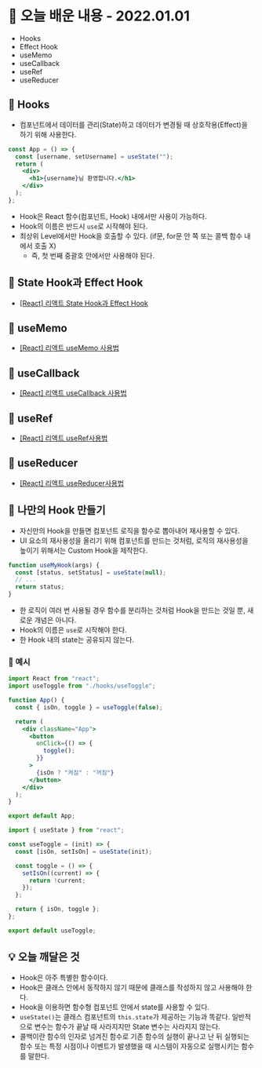 # 📖 오늘 배운 내용 - 2022.01.01

- Hooks
- Effect Hook
- useMemo
- useCallback
- useRef
- useReducer

## 📝 Hooks

- 컴포넌트에서 데이터를 관리(State)하고 데이터가 변경될 때 상호작용(Effect)을 하기 위해 사용한다.

```jsx
const App = () => {
  const [username, setUsername] = useState("");
  return (
    <div>
      <h1>{username}님 환영합니다.</h1>
    </div>
  );
};
```

- Hook은 React 함수(컴포넌트, Hook) 내에서만 사용이 가능하다.
- Hook의 이름은 반드시 `use`로 시작해야 된다.
- 최상위 Level에서만 Hook을 호출할 수 있다. (if문, for문 안 쪽 또는 콜백 함수 내에서 호출 X)
  - 즉, 첫 번째 중괄호 안에서만 사용해야 된다.

## 📝 State Hook과 Effect Hook

- [[React] 리액트 State Hook과 Effect Hook](https://lakelouise.tistory.com/266)

## 📝 useMemo

- [[React] 리액트 useMemo 사용법](https://lakelouise.tistory.com/267)

## 📝 useCallback

- [[React] 리액트 useCallback 사용법](https://lakelouise.tistory.com/268)

## 📝 useRef

- [[React] 리액트 useRef사용법](https://lakelouise.tistory.com/269)

## 📝 useReducer

- [[React] 리액트 useReducer사용법](https://lakelouise.tistory.com/270)

## 📝 나만의 Hook 만들기

- 자신만의 Hook을 만들면 컴포넌트 로직을 함수로 뽑아내어 재사용할 수 있다.
- UI 요소의 재사용성을 올리기 위해 컴포넌트를 만드는 것처럼, 로직의 재사용성을 높이기 위해서는 Custom Hook을 제작한다.

```jsx
function useMyHook(args) {
  const [status, setStatus] = useState(null);
  // ...
  return status;
}
```

- 한 로직이 여러 번 사용될 경우 함수를 분리하는 것처럼 Hook을 만드는 것일 뿐, 새로운 개념은 아니다.
- Hook의 이름은 `use`로 시작해야 한다.
- 한 Hook 내의 state는 공유되지 않는다.

### 📕 예시

```jsx
import React from "react";
import useToggle from "./hooks/useToggle";

function App() {
  const { isOn, toggle } = useToggle(false);

  return (
    <div className="App">
      <button
        onClick={() => {
          toggle();
        }}
      >
        {isOn ? "켜짐" : "꺼짐"}
      </button>
    </div>
  );
}

export default App;
```

```jsx
import { useState } from "react";

const useToggle = (init) => {
  const [isOn, setIsOn] = useState(init);

  const toggle = () => {
    setIsOn((current) => {
      return !current;
    });
  };

  return { isOn, toggle };
};

export default useToggle;
```

## 💡 오늘 깨달은 것

- Hook은 아주 특별한 함수이다.
- Hook은 클래스 안에서 동작하지 않기 때문에 클래스를 작성하지 않고 사용해야 한다.
- Hook을 이용하면 함수형 컴포넌트 안에서 state를 사용할 수 있다.
- `useState()`는 클래스 컴포넌트의 `this.state`가 제공하는 기능과 똑같다. 일반적으로 변수는 함수가 끝날 때 사라지지만 State 변수는 사라지지 않는다.
- 콜백이란 함수의 인자로 넘겨진 함수로 기존 함수의 실행이 끝나고 난 뒤 실행되는 함수 또는 특정 시점이나 이벤트가 발생했을 때 시스템이 자동으로 실행시키는 함수를 말한다.
